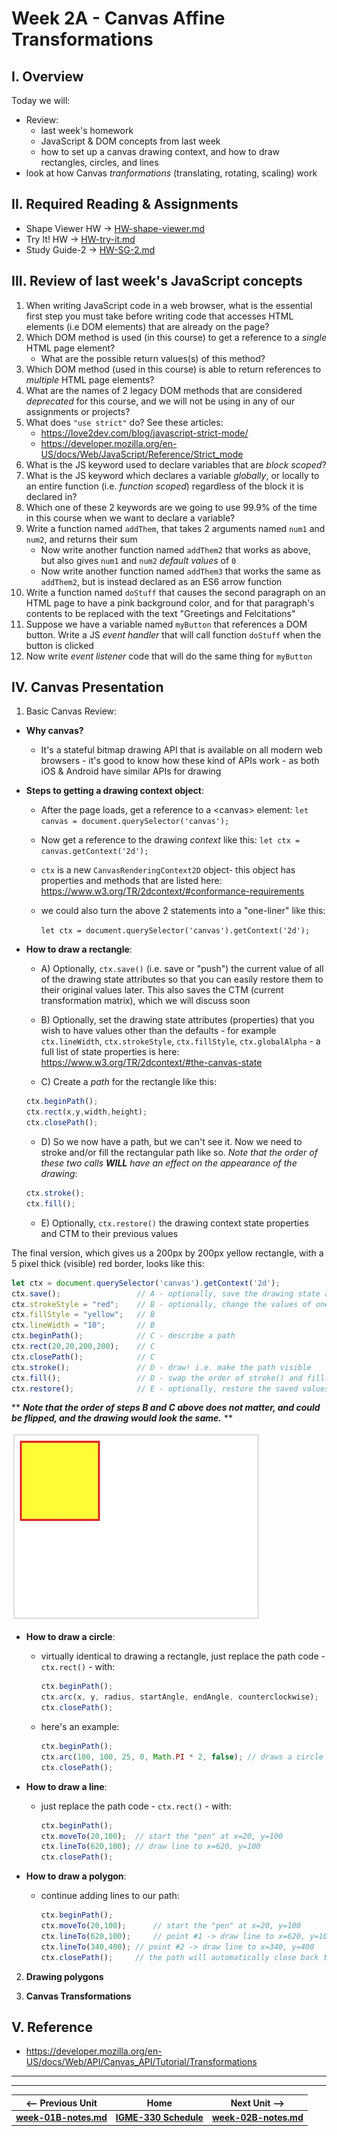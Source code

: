 # Week 2A - Canvas Affine Transformations

## I. Overview
Today we will: 
- Review:
  - last week's homework
  - JavaScript & DOM concepts from last week
  - how to set up a canvas drawing context, and how to draw rectangles, circles, and lines
- look at how Canvas *tranformations* (translating, rotating, scaling) work


## II. Required Reading & Assignments
* Shape Viewer HW -> [HW-shape-viewer.md](https://github.com/tonethar/IGME-330-Master/blob/master/notes/HW-shape-viewer.md)
* Try It! HW -> [HW-try-it.md](https://github.com/tonethar/IGME-330-Master/blob/master/notes/HW-try-it.md)
* Study Guide-2 -> [HW-SG-2.md](https://github.com/tonethar/IGME-330-Master/blob/master/notes/HW-SG-2.md)

## III. Review of last week's JavaScript concepts
1. When writing JavaScript code in a web browser, what is the essential first step you must take before writing code that accesses HTML elements (i.e DOM elements) that are already on the page?
1. Which DOM method is used (in this course) to get a reference to a *single* HTML page element?
    * What are the possible return values(s) of this method?
1. Which DOM method (used in this course) is able to return references to *multiple* HTML page elements?
1. What are the names of 2 legacy DOM methods that are considered *deprecated* for this course, and we will not be using in any of our  assignments or projects?
1. What does `"use strict"` do? See these articles:
    * https://love2dev.com/blog/javascript-strict-mode/
    * https://developer.mozilla.org/en-US/docs/Web/JavaScript/Reference/Strict_mode
1. What is the JS keyword used to declare variables that are *block scoped*?
1. What is the JS keyword which declares a variable *globally*, or locally to an entire function (i.e. *function scoped*) regardless of the block it is declared in?
1. Which one of these 2 keywords are we going to use 99.9% of the time in this course when we want to declare a variable?
1. Write a function named `addThem`, that takes 2 arguments named `num1` and `num2`, and returns their sum
    * Now write another function named `addThem2` that works as above, but also gives `num1` and `num2` *default values* of `0`
    * Now write another function named `addThem3` that works the same as `addThem2`, but is instead declared as an ES6 arrow function
1. Write a function named `doStuff` that causes the second paragraph on an HTML page to have a pink background color, and for that paragraph's contents to be replaced with the text "Greetings and Felcitations"
1. Suppose we have a variable named `myButton` that references a DOM button. Write a JS *event handler* that will call function `doStuff` when the button is clicked
1. Now write *event listener* code that will do the same thing for `myButton`

## IV. Canvas Presentation
1. Basic Canvas Review:
  - **Why canvas?**
      - It's a stateful bitmap drawing API that is available on all modern web browsers - it's good to know how these kind of APIs work - as both iOS & Android have similar APIs for drawing
      
  - **Steps to getting a drawing context object**:
      - After the page loads, get a reference to a &lt;canvas> element: `let canvas = document.querySelector('canvas');`
      - Now get a reference to the drawing *context* like this: `let ctx = canvas.getContext('2d');`
      - `ctx` is a new `CanvasRenderingContext2D` object- this object has properties and methods that are listed here: https://www.w3.org/TR/2dcontext/#conformance-requirements
      - we could also turn the above 2 statements into a "one-liner" like this:
      
        `let ctx = document.querySelector('canvas').getContext('2d');`
      
  - **How to draw a rectangle**:
      - A) Optionally, `ctx.save()` (i.e. save or "push") the current value of all of the drawing state attributes so that you can easily restore them to their original values later. This also saves the CTM (current transformation matrix), which we will discuss soon
      
      - B) Optionally, set the drawing state attributes (properties) that you wish to have values other than the defaults - for example `ctx.lineWidth`, `ctx.strokeStyle`, `ctx.fillStyle`, `ctx.globalAlpha` - a full list of state properties is here: https://www.w3.org/TR/2dcontext/#the-canvas-state
      
      - C) Create a *path* for the rectangle like this:
      ```js
      ctx.beginPath();
      ctx.rect(x,y,width,height);
      ctx.closePath();
      ```
     - D) So we now have a path, but we can't see it. Now we need to stroke and/or fill the rectangular path like so. *Note that the order of these two calls **WILL** have an effect on the appearance of the drawing*:
     ```js
     ctx.stroke();
     ctx.fill();
     ```
     - E) Optionally, `ctx.restore()` the drawing context state properties and CTM to their previous values

The final version, which gives us a 200px by 200px yellow rectangle, with a 5 pixel thick (visible) red border, looks like this:

```js
let ctx = document.querySelector('canvas').getContext('2d');
ctx.save();                 // A - optionally, save the drawing state attributes and CTM
ctx.strokeStyle = "red";    // B - optionally, change the values of one or more drawing state attributes
ctx.fillStyle = "yellow";   // B
ctx.lineWidth = "10";       // B
ctx.beginPath();            // C - describe a path
ctx.rect(20,20,200,200);    // C
ctx.closePath();            // C
ctx.stroke();               // D - draw! i.e. make the path visible
ctx.fill();                 // D - swap the order of stroke() and fill() to see what happens to the drawing
ctx.restore();              // E - optionally, restore the saved values of drawing state attributes and CTM
```

\*\* ***Note that the order of steps B and C above does not matter, and could be flipped, and the drawing would look the same.*** \*\*

![square image](./_images/square.jpg)

 - **How to draw a circle**:
     - virtually identical to drawing a rectangle, just replace the path code - `ctx.rect()` - with:
       
       ```js
       ctx.beginPath(); 
       ctx.arc(x, y, radius, startAngle, endAngle, counterclockwise);
       ctx.closePath(); 
       ```
       
     - here's an example:
     
       ```js
       ctx.beginPath(); 
       ctx.arc(100, 100, 25, 0, Math.PI * 2, false); // draws a circle at 100,100 with a 25-pixel radius
       ctx.closePath(); 
       ```
       
 - **How to draw a line**:
     - just replace the path code - `ctx.rect()` - with:
     
       ```js
       ctx.beginPath(); 
       ctx.moveTo(20,100);  // start the "pen" at x=20, y=100 
       ctx.lineTo(620,100); // draw line to x=620, y=100
       ctx.closePath(); 
       ``` 
       
  - **How to draw a polygon**:
     - continue adding lines to our path:
     
       ```js
       ctx.beginPath(); 
       ctx.moveTo(20,100);  	// start the "pen" at x=20, y=100 
       ctx.lineTo(620,100); 	// point #1 -> draw line to x=620, y=100
       ctx.lineTo(340,400);	// point #2 -> draw line to x=340, y=400
       ctx.closePath(); 	// the path will automatically close back to point #1
       ``` 

2. **Drawing polygons**

3. **Canvas Transformations**



## V. Reference
- https://developer.mozilla.org/en-US/docs/Web/API/Canvas_API/Tutorial/Transformations

<hr><hr>

| <-- Previous Unit | Home | Next Unit -->
| --- | --- | --- 
| [**week-01B-notes.md**](week-01B-notes.md)     |  [**IGME-330 Schedule**](../schedule.md) | [**week-02B-notes.md**](week-02B-notes.md)
